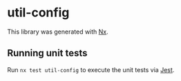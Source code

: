 # util-config

This library was generated with [Nx](https://nx.dev).

## Running unit tests

Run `nx test util-config` to execute the unit tests via [Jest](https://jestjs.io).
